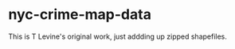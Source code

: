nyc-crime-map-data
==================

This is T Levine's original work, just addding up zipped shapefiles. 
